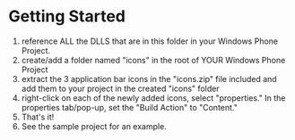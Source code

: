 
# Getting Started

 1. reference ALL the DLLS that are in this folder in your Windows Phone Project.
 2. create/add a folder named "icons" in the root of YOUR Windows Phone Project
 3. extract the 3 application bar icons in the "icons.zip" file included and add them to your project in the created "icons" folder
 4. right-click on each of the newly added icons, select "properties." In the properties tab/pop-up, set the "Build Action" to "Content."
 5. That's it!
 6. See the sample project for an example.